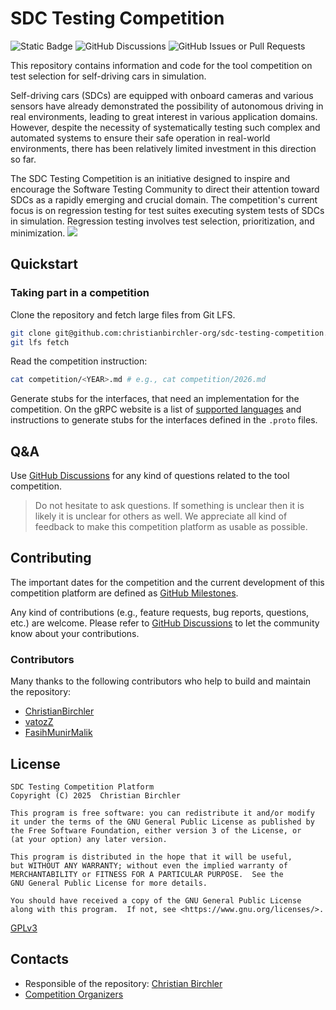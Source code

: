 # SDC Testing Competition
![Static Badge](https://img.shields.io/badge/Python-3.11-blue)
![GitHub Discussions](https://img.shields.io/github/discussions/christianbirchler-org/sdc-testing-competition)
![GitHub Issues or Pull Requests](https://img.shields.io/github/issues/christianbirchler-org/sdc-testing-competition)

This repository contains information and code for the tool competition on test selection for self-driving cars in simulation.

Self-driving cars (SDCs) are equipped with onboard cameras and various sensors have already demonstrated the possibility of autonomous driving in real environments, leading to great interest in various application domains.
However, despite the necessity of systematically testing such complex and automated systems to ensure their safe operation in real-world environments, there has been relatively limited investment in this direction so far.

The SDC Testing Competition is an initiative designed to inspire and encourage the Software Testing Community to direct their attention toward SDCs as a rapidly emerging and crucial domain.
The competition's current focus is on regression testing for test suites executing system tests of SDCs in simulation.
Regression testing involves test selection, prioritization, and minimization.
![](example.png)

## Quickstart

### Taking part in a competition
Clone the repository and fetch large files from Git LFS.
``` bash
git clone git@github.com:christianbirchler-org/sdc-testing-competition.git
git lfs fetch
```

Read the competition instruction:
``` bash
cat competition/<YEAR>.md # e.g., cat competition/2026.md
```

Generate stubs for the interfaces, that need an implementation for the competition.
On the gRPC website is a list of [supported languages](https://grpc.io/docs/languages/) and instructions to generate stubs for the interfaces defined in the `.proto` files.

## Q&A
Use [GitHub Discussions](https://github.com/christianbirchler-org/sdc-testing-competition/discussions) for any kind of questions related to the tool competition.

> Do not hesitate to ask questions.
> If something is unclear then it is likely it is unclear for others as well.
> We appreciate all kind of feedback to make this competition platform as usable as possible.


## Contributing
The important dates for the competition and the current development of this competition platform are defined as [GitHub Milestones](https://github.com/christianbirchler-org/sdc-testing-competition/milestones).

Any kind of contributions (e.g., feature requests, bug reports, questions, etc.) are welcome.
Please refer to [GitHub Discussions](https://github.com/christianbirchler-org/sdc-testing-competition/discussions) to let the community know about your contributions.

### Contributors
Many thanks to the following contributors who help to build and maintain the repository:
- [ChristianBirchler](https://github.com/ChristianBirchler)
- [vatozZ](https://github.com/vatozZ)
- [FasihMunirMalik](https://github.com/FasihMunirMalik)

## License
```{text}
SDC Testing Competition Platform
Copyright (C) 2025  Christian Birchler

This program is free software: you can redistribute it and/or modify
it under the terms of the GNU General Public License as published by
the Free Software Foundation, either version 3 of the License, or
(at your option) any later version.

This program is distributed in the hope that it will be useful,
but WITHOUT ANY WARRANTY; without even the implied warranty of
MERCHANTABILITY or FITNESS FOR A PARTICULAR PURPOSE.  See the
GNU General Public License for more details.

You should have received a copy of the GNU General Public License
along with this program.  If not, see <https://www.gnu.org/licenses/>.
```
[GPLv3](LICENSE)

## Contacts
- Responsible of the repository: [Christian Birchler](https://www.christianbirchler.org)
- [Competition Organizers](./competitions/README.md)
